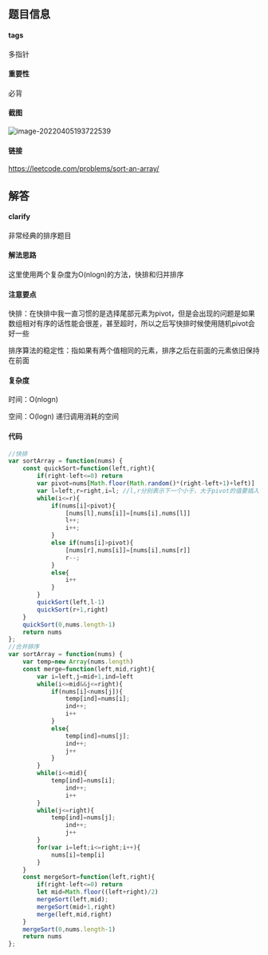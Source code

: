 ## 题目信息

#### tags

多指针

#### 重要性

必背

#### 截图

![image-20220405193722539](https://khanwangpic.oss-cn-beijing.aliyuncs.com/img/image-20220405193722539.png)

#### 链接

https://leetcode.com/problems/sort-an-array/

## 解答

#### clarify

非常经典的排序题目

#### 解法思路

这里使用两个复杂度为O(nlogn)的方法，快排和归并排序

#### 注意要点

快排：在快排中我一直习惯的是选择尾部元素为pivot，但是会出现的问题是如果数组相对有序的话性能会很差，甚至超时，所以之后写快排时候使用随机pivot会好一些

排序算法的稳定性：指如果有两个值相同的元素，排序之后在前面的元素依旧保持在前面

#### 复杂度

时间：O(nlogn)

空间：O(logn) 递归调用消耗的空间

#### 代码

```javascript
//快排
var sortArray = function(nums) {
    const quickSort=function(left,right){
        if(right-left<=0) return
        var pivot=nums[Math.floor(Math.random()*(right-left+1)+left)]
        var l=left,r=right,i=l; //l,r分别表示下一个小于，大于pivot的值要插入的位置
        while(i<=r){
            if(nums[i]<pivot){
                [nums[l],nums[i]]=[nums[i],nums[l]]
                l++;
                i++;
            }
            else if(nums[i]>pivot){
                [nums[r],nums[i]]=[nums[i],nums[r]]
                r--;
            }
            else{
                i++
            }
        }
        quickSort(left,l-1)
        quickSort(r+1,right)
    }
    quickSort(0,nums.length-1)
    return nums
};
//合并排序
var sortArray = function(nums) {
    var temp=new Array(nums.length)
    const merge=function(left,mid,right){
        var i=left,j=mid+1,ind=left
        while(i<=mid&&j<=right){
            if(nums[i]<nums[j]){
                temp[ind]=nums[i];
                ind++;
                i++
            }
            else{
                temp[ind]=nums[j];
                ind++;
                j++
            }
        }
        while(i<=mid){
            temp[ind]=nums[i];
                ind++;
                i++
        }
        while(j<=right){
            temp[ind]=nums[j];
                ind++;
                j++
        }
        for(var i=left;i<=right;i++){
            nums[i]=temp[i]
        }
    }
    const mergeSort=function(left,right){
        if(right-left<=0) return
        let mid=Math.floor((left+right)/2)
        mergeSort(left,mid);
        mergeSort(mid+1,right)
        merge(left,mid,right)
    }
    mergeSort(0,nums.length-1)
    return nums
};
```






